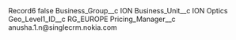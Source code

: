 <?xml version="1.0" encoding="UTF-8"?>
<CustomMetadata xmlns="http://soap.sforce.com/2006/04/metadata" xmlns:xsi="http://www.w3.org/2001/XMLSchema-instance" xmlns:xsd="http://www.w3.org/2001/XMLSchema">
    <label>Record6</label>
    <protected>false</protected>
    <values>
        <field>Business_Group__c</field>
        <value xsi:type="xsd:string">ION</value>
    </values>
    <values>
        <field>Business_Unit__c</field>
        <value xsi:type="xsd:string">ION Optics</value>
    </values>
    <values>
        <field>Geo_Level1_ID__c</field>
        <value xsi:type="xsd:string">RG_EUROPE</value>
    </values>
    <values>
        <field>Pricing_Manager__c</field>
        <value xsi:type="xsd:string">anusha.1.n@singlecrm.nokia.com</value>
    </values>
</CustomMetadata>
